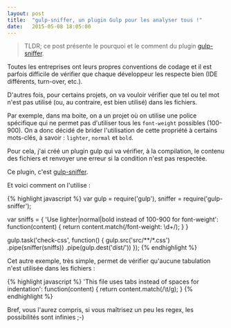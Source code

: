 ```yaml
---
layout: post
title:  "gulp-sniffer, un plugin Gulp pour les analyser tous !"
date:   2015-05-08 18:05:00
---
```


> TLDR; ce post présente le pourquoi et le comment du plugin [gulp-sniffer](https://www.npmjs.com/package/gulp-sniffer).

Toutes les entreprises ont leurs propres conventions de codage et il est parfois
difficile de vérifier que chaque développeur les respecte bien (IDE différents,
turn-over, etc.).

D'autres fois, pour certains projets, on va vouloir vérifier que tel ou tel mot
n'est pas utilisé<!--break--> (ou, au contraire, est bien utilisé) dans les fichiers.

Par exemple, dans ma boite, on a un projet où on utilise une police spécifique qui
ne permet pas d'utiliser tous les `font-weight` possibles (100-900). On a donc
décidé de brider l'utilisation de cette propriété à certains mots-clés, à savoir :
`lighter`, `normal` et `bold`.

Pour cela, j'ai créé un plugin gulp qui va vérifier, à la compilation, le contenu
des fichiers et renvoyer une erreur si la condition n'est pas respectée.

Ce plugin, c'est [gulp-sniffer](https://www.npmjs.com/package/gulp-sniffer).

Et voici comment on l'utilise :

{% highlight javascript %}
var gulp = require('gulp'),
    sniffer = require('gulp-sniffer');

var sniffs = {
    'Use lighter|normal|bold instead of 100-900 for font-weight': function(content) {
        return content.match(/font-weight: \d+/);
    }
}

gulp.task('check-css', function() {
    gulp.src('src/**/*.css')
    .pipe(sniffer(sniffs))
    .pipe(gulp.dest('dist/'))
});
{% endhighlight %}

Cet autre exemple, très simple, permet de vérifier qu'aucune tabulation n'est utilisée
dans les fichiers :

{% highlight javascript %}
'This file uses tabs instead of spaces for indentation': function(content) {
    return content.match(/\t/g);
}
{% endhighlight %}

Bref, vous l'aurez compris, si vous maîtrisez un peu les regex, les possibilités
sont infinies ;-)
